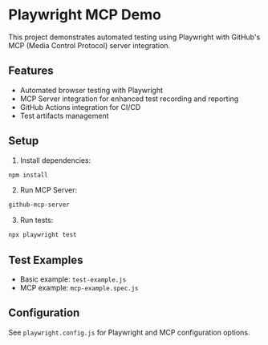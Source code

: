 # Playwright MCP Demo

This project demonstrates automated testing using Playwright with GitHub's MCP (Media Control Protocol) server integration.

## Features

- Automated browser testing with Playwright
- MCP Server integration for enhanced test recording and reporting
- GitHub Actions integration for CI/CD
- Test artifacts management

## Setup

1. Install dependencies:
```bash
npm install
```

2. Run MCP Server:
```bash
github-mcp-server
```

3. Run tests:
```bash
npx playwright test
```

## Test Examples

- Basic example: `test-example.js`
- MCP example: `mcp-example.spec.js`

## Configuration

See `playwright.config.js` for Playwright and MCP configuration options.

